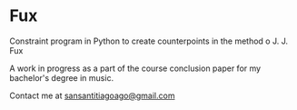 # Fux
Constraint program in Python to create counterpoints in the method o J. J. Fux

A work in progress as a part of the course conclusion paper for my bachelor's degree in music.

Contact me at sansantitiagoago@gmail.com
